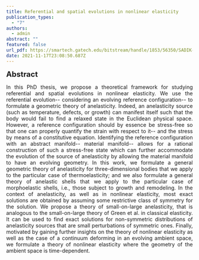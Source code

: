 ```yaml
---
title: Referential and spatial evolutions in nonlinear elasticity
publication_types:
  - "7"
authors:
  - admin
abstract: ""
featured: false
url_pdf: https://smartech.gatech.edu/bitstream/handle/1853/56350/SADIK-DISSERTATION-2016.pdf?sequence=1&isAllowed=y
date: 2021-11-17T23:08:50.687Z
---
```

<big><big><b>Abstract</b></big></big>
<div style="text-align: justify">In this PhD thesis, we propose a theoretical framework for studying
  referential and spatial evolutions in nonlinear elasticity. We use the
  referential evolution-- considering an evolving reference configuration-- to
  formulate a geometric theory of anelasticity. Indeed, an anelasticity source
  (such as temperature, defects, or growth) can manifest itself such that the
  body would fail to find a relaxed state in the Euclidean physical space.
  However, a reference configuration should by essence be stress-free so that
  one can properly quantify the strain with respect to it-- and the stress by
  means of a constitutive equation. Identifying the reference configuration with
  an abstract manifold-- material manifold-- allows for a rational construction
  of such a stress-free state which can further accommodate the evolution of the
  source of anelasticity by allowing the material manifold to have an evolving
  geometry. In this work, we formulate a general geometric theory of
  anelasticity for three-dimensional bodies that we apply to the particular case
  of thermoelasticity; and we also formulate a general theory of anelastic
  shells that we apply to the particular case of morphoelastic shells, i.e.,
  those subject to growth and remodeling. In the context of anelasticity, as
  well as in nonlinear elasticity, most exact solutions are obtained by assuming
  some restrictive class of symmetry for the solution. We propose a theory of
  small-on-large anelasticity, that is analogous to the small-on-large theory of
  Green et al. in classical elasticity. It can be used to find exact solutions
  for non-symmetric distributions of anelasticity sources that are small
  perturbations of symmetric ones. Finally, motivated by gaining further
  insights on the theory of nonlinear elasticity as well as the case of a
  continuum deforming in an evolving ambient space, we formulate a theory of
  nonlinear elasticity where the geometry of the ambient space is
  time-dependent.</div>